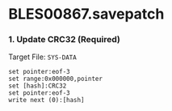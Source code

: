# BLES00867.savepatch

### 1. Update CRC32 (Required)

Target File: `SYS-DATA`

```
set pointer:eof-3
set range:0x000000,pointer
set [hash]:CRC32
set pointer:eof-3
write next (0):[hash]
```

